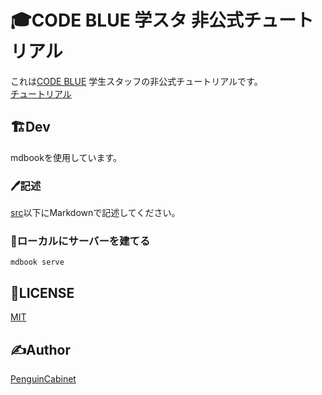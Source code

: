 # 🎓CODE BLUE 学スタ 非公式チュートリアル

これは[CODE BLUE](https://codeblue.jp/) 学生スタッフの非公式チュートリアルです。    
[チュートリアル](https://cb-t.penguincabinet.com)

## 🏗Dev

mdbookを使用しています。

### 🖊記述
[src](/src/)以下にMarkdownで記述してください。

### 🏢ローカルにサーバーを建てる
```
mdbook serve
```

## 🎫LICENSE

[MIT](./LICENSE)

## ✍Author

[PenguinCabinet](https://github.com/PenguinCabinet)